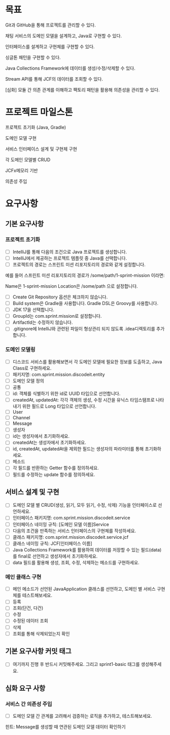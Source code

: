 # 목표

Git과 GitHub을 통해 프로젝트를 관리할 수 있다.

채팅 서비스의 도메인 모델을 설계하고, Java로 구현할 수 있다.

인터페이스를 설계하고 구현체를 구현할 수 있다.

싱글톤 패턴을 구현할 수 있다.

Java Collections Framework에 데이터를 생성/수정/삭제할 수 있다.

Stream API를 통해 JCF의 데이터를 조회할 수 있다.

[심화] 모듈 간 의존 관계를 이해하고 팩토리 패턴을 활용해 의존성을 관리할 수 있다.

# 프로젝트 마일스톤

프로젝트 초기화 (Java, Gradle)

도메인 모델 구현

서비스 인터페이스 설계 및 구현체 구현

각 도메인 모델별 CRUD

JCFx메모리 기반

의존성 주입

# 요구사항

## 기본 요구사항

### 프로젝트 초기화

- [ ] IntelliJ를 통해 다음의 조건으로 Java 프로젝트를 생성합니다.
- [ ]  IntelliJ에서 제공하는 프로젝트 템플릿 중 Java를 선택합니다.
- [ ]  프로젝트의 경로는 스프린트 미션 리포지토리의 경로와 같게 설정합니다.

예를 들어 스프린트 미션 리포지토리의 경로가 /some/path/1-sprint-mission 이라면:

Name은 1-sprint-mission
Location은 /some/path
으로 설정합니다.

- [ ]  Create Git Repository 옵션은 체크하지 않습니다.
- [ ]  Build system은 Gradle을 사용합니다. Gradle DSL은 Groovy를 사용합니다.
- [ ]  JDK 17을 선택합니다.
- [ ]  GroupId는 com.sprint.mission로 설정합니다.
- [ ]  ArtifactId는 수정하지 않습니다.
- [ ]  .gitignore에 IntelliJ와 관련된 파일이 형상관리 되지 않도록 .idea디렉토리를 추가합니다.

### 도메인 모델링

- [ ] 디스코드 서비스를 활용해보면서 각 도메인 모델에 필요한 정보를 도출하고, Java Class로 구현하세요.
- [ ] 패키지명: com.sprint.mission.discodeit.entity
- [ ] 도메인 모델 정의
- [ ] 공통
- [ ] id: 객체를 식별하기 위한 id로 UUID 타입으로 선언합니다.
- [ ] createdAt, updatedAt: 각각 객체의 생성, 수정 시간을 유닉스 타임스탬프로 나타내기 위한 필드로 Long 타입으로 선언합니다.
- [ ] User
- [ ] Channel
- [ ] Message
- [ ] 생성자
- [ ] id는 생성자에서 초기화하세요.
- [ ] createdAt는 생성자에서 초기화하세요.
- [ ] id, createdAt, updatedAt을 제외한 필드는 생성자의 파라미터를 통해 초기화하세요.
- [ ] 메소드
- [ ] 각 필드를 반환하는 Getter 함수를 정의하세요.
- [ ] 필드를 수정하는 update 함수를 정의하세요.

## 서비스 설계 및 구현

- [ ] 도메인 모델 별 CRUD(생성, 읽기, 모두 읽기, 수정, 삭제) 기능을 인터페이스로 선언하세요.
- [ ] 인터페이스 패키지명: com.sprint.mission.discodeit.service
- [ ] 인터페이스 네이밍 규칙: [도메인 모델 이름]Service
- [ ] 다음의 조건을 만족하는 서비스 인터페이스의 구현체를 작성하세요.
- [ ] 클래스 패키지명: com.sprint.mission.discodeit.service.jcf
- [ ] 클래스 네이밍 규칙: JCF[인터페이스 이름]
- [ ] Java Collections Framework를 활용하여 데이터를 저장할 수 있는 필드(data)를 final로 선언하고 생성자에서 초기화하세요.
- [ ] data 필드를 활용해 생성, 조회, 수정, 삭제하는 메소드를 구현하세요.

### 메인 클래스 구현

- [ ] 메인 메소드가 선언된 JavaApplication 클래스를 선언하고, 도메인 별 서비스 구현체를 테스트해보세요.
- [ ] 등록
- [ ] 조회(단건, 다건)
- [ ] 수정
- [ ] 수정된 데이터 조회
- [ ] 삭제
- [ ] 조회를 통해 삭제되었는지 확인

## 기본 요구사항 커밋 태그

- [ ] 여기까지 진행 후 반드시 커밋해주세요. 그리고 sprint1-basic 태그를 생성해주세요.

## 심화 요구 사항

### 서비스 간 의존성 주입

- [ ] 도메인 모델 간 관계를 고려해서 검증하는 로직을 추가하고, 테스트해보세요.

힌트: Message를 생성할 때 연관된 도메인 모델 데이터 확인하기

